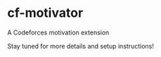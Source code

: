 # cf-motivator

A Codeforces motivation extension

Stay tuned for more details and setup instructions!
